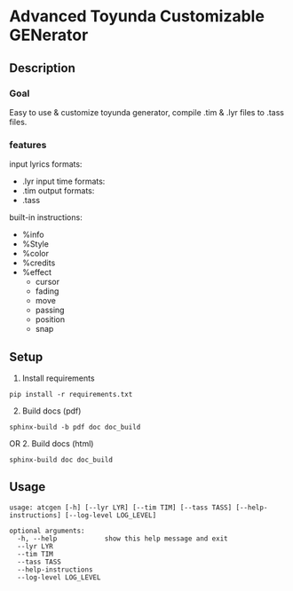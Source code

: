 Advanced Toyunda Customizable GENerator
=======================================


Description
-----------


### Goal
Easy to use & customize toyunda generator, compile .tim & .lyr files to .tass files.


### features

input lyrics formats:
 - .lyr
input time formats:
 - .tim
output formats:
 - .tass

built-in instructions:
 - %info
 - %Style
 - %color
 - %credits
 - %effect
   - cursor
   - fading
   - move
   - passing
   - position
   - snap


Setup
-----
1. Install requirements
```
pip install -r requirements.txt
```
2. Build docs (pdf)
```
sphinx-build -b pdf doc doc_build
```
OR
2. Build docs (html)
```
sphinx-build doc doc_build
```


Usage
-----
```
usage: atcgen [-h] [--lyr LYR] [--tim TIM] [--tass TASS] [--help-instructions] [--log-level LOG_LEVEL]

optional arguments:
  -h, --help            show this help message and exit
  --lyr LYR
  --tim TIM
  --tass TASS
  --help-instructions
  --log-level LOG_LEVEL
```